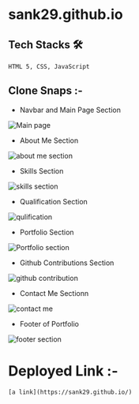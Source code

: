 # sank29.github.io

  ## Tech Stacks 🛠
    
    HTML 5, CSS, JavaScript 
    
  
  
  ## Clone Snaps :-
  - Navbar and Main Page Section
  
  ![Main page](https://user-images.githubusercontent.com/76080960/192849987-be2f736e-51be-4d77-8d5f-402f9e8064f5.png)

  - About Me Section
  
  ![about me section](https://user-images.githubusercontent.com/76080960/192851429-4cabc125-174d-466c-9ec6-2c074c9eddfb.png)
  
  - Skills Section
  
  ![skills section](https://user-images.githubusercontent.com/76080960/192851549-c3d66f31-cef1-439f-bcda-c72b866262c4.png)

  - Qualification Section
  
  ![qulification](https://user-images.githubusercontent.com/76080960/192851658-77e10e3d-faf6-4f83-95b0-b68a695c3ee9.png)

  - Portfolio Section 
  
  ![Portfolio section](https://user-images.githubusercontent.com/76080960/192851781-c1141dbe-fd26-469c-b2df-b45ca2627cfe.png)

  - Github Contributions Section 
  
  ![github contribution](https://user-images.githubusercontent.com/76080960/192851849-fa8d51b5-a66d-4b30-9112-6dfaefd90e11.png)
  
  - Contact Me Sectionn
  
  ![contact me](https://user-images.githubusercontent.com/76080960/192852002-c41848b7-be2d-450b-b764-20a6d35585f8.png)

  - Footer of Portfolio
  
  ![footer section](https://user-images.githubusercontent.com/76080960/192852082-1528b967-7482-4eae-9465-447b7fa07981.png)

  

 
  
  
 
  
  # Deployed Link :-
  
    [a link](https://sank29.github.io/)
    
  
